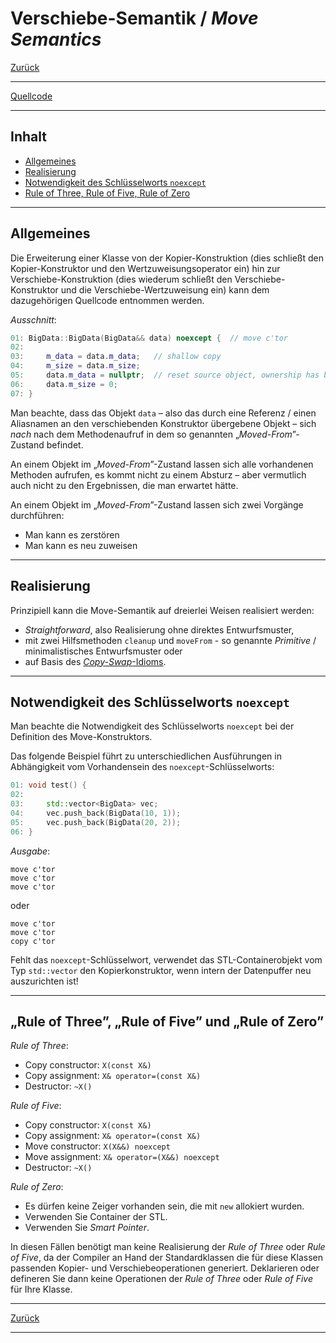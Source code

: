 # Verschiebe-Semantik / *Move Semantics*

[Zurück](../../Readme.md)

---

[Quellcode](MoveSemantics.cpp)

---

## Inhalt

  * [Allgemeines](#link1)
  * [Realisierung](#link2)
  * [Notwendigkeit des Schlüsselworts `noexcept`](#link3)
  * [Rule of Three, Rule of Five, Rule of Zero](#link4)

---

## Allgemeines <a name="link1"></a>

Die Erweiterung einer Klasse von der Kopier-Konstruktion (dies schließt den Kopier-Konstruktor und
den Wertzuweisungsoperator ein) hin zur Verschiebe-Konstruktion (dies wiederum 
schließt den Verschiebe-Konstruktor und
die Verschiebe-Wertzuweisung ein) kann dem dazugehörigen Quellcode entnommen werden.

*Ausschnitt*:

```cpp
01: BigData::BigData(BigData&& data) noexcept {  // move c'tor
02: 
03:     m_data = data.m_data;   // shallow copy
04:     m_size = data.m_size;
05:     data.m_data = nullptr;  // reset source object, ownership has been moved
06:     data.m_size = 0;
07: }
```

Man beachte, dass das Objekt `data` &ndash; also das durch eine Referenz / einen Aliasnamen
an den verschiebenden Konstruktor übergebene Objekt &ndash; sich *nach* nach dem Methodenaufruf
in dem so genannten &bdquo;*Moved-From*&rdquo;-Zustand befindet.

An einem Objekt im &bdquo;*Moved-From*&rdquo;-Zustand lassen sich alle vorhandenen Methoden aufrufen,
es kommt nicht zu einem Absturz &ndash; aber vermutlich auch nicht zu den Ergebnissen,
die man erwartet hätte.

An einem Objekt im &bdquo;*Moved-From*&rdquo;-Zustand lassen sich zwei Vorgänge durchführen:

  * Man kann es zerstören
  * Man kann es neu zuweisen

---

## Realisierung <a name="link2"></a>

Prinzipiell kann die Move-Semantik auf dreierlei Weisen realisiert werden:

  * *Straightforward*, also Realisierung ohne direktes Entwurfsmuster,
  * mit zwei Hilfsmethoden `cleanup` und `moveFrom` - so genannte *Primitive* / minimalistisches Entwurfsmuster oder
  * auf Basis des [*Copy-Swap*-Idioms](../../GeneralSnippets/CopySwapIdiom/CopySwapIdiom.md).

---

## Notwendigkeit des Schlüsselworts `noexcept` <a name="link3"></a>


Man beachte die Notwendigkeit des Schlüsselworts `noexcept` bei der Definition
des Move-Konstruktors.

Das folgende Beispiel führt zu unterschiedlichen Ausführungen in Abhängigkeit vom 
Vorhandensein des `noexcept`-Schlüsselworts:

```cpp
01: void test() {
02: 
03:     std::vector<BigData> vec;
04:     vec.push_back(BigData(10, 1));
05:     vec.push_back(BigData(20, 2));
06: }
```

*Ausgabe*:

```
move c'tor
move c'tor
move c'tor
```

oder


```
move c'tor
move c'tor
copy c'tor
```

Fehlt das `noexcept`-Schlüsselwort, verwendet das STL-Containerobjekt vom Typ `std::vector`
den Kopierkonstruktor, wenn intern der Datenpuffer neu auszurichten ist!

---

## &bdquo;Rule of Three&rdquo;, &bdquo;Rule of Five&rdquo; und &bdquo;Rule of Zero&rdquo;  <a name="link4"></a>

*Rule of Three*:

  * Copy constructor: `X(const X&)`
  * Copy assignment: `X& operator=(const X&)`
  * Destructor: `~X()`

*Rule of Five*:

  * Copy constructor: `X(const X&)`
  * Copy assignment: `X& operator=(const X&)`
  * Move constructor: `X(X&&) noexcept`
  * Move assignment: `X& operator=(X&&) noexcept`
  * Destructor: `~X()`

*Rule of Zero*:

  * Es dürfen keine Zeiger vorhanden sein, die mit `new` allokiert wurden.
  * Verwenden Sie Container der STL.
  * Verwenden Sie *Smart Pointer*.

In diesen Fällen benötigt man keine Realisierung der *Rule of Three* oder *Rule of Five*,
da der Compiler an Hand der Standardklassen die für diese Klassen passenden Kopier- und Verschiebeoperationen
generiert. Deklarieren oder defineren Sie dann keine Operationen der *Rule of Three* oder *Rule of Five* für Ihre Klasse.

---

[Zurück](../../Readme.md)

---
